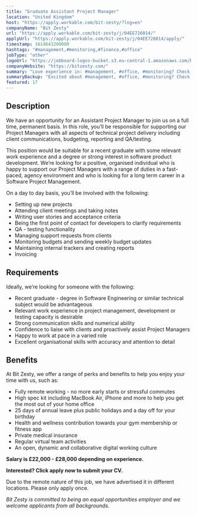 ```yaml
---
title: "Graduate Assistant Project Manager"
location: "United Kingdom"
host: "https://apply.workable.com/bit-zesty/?lng=en"
companyName: "Bit Zesty"
url: "https://apply.workable.com/bit-zesty/j/04EE726014/"
applyUrl: "https://apply.workable.com/bit-zesty/j/04EE726014/apply/"
timestamp: 1614643200000
hashtags: "#management,#monitoring,#finance,#office"
jobType: "other"
logoUrl: "https://jobboard-logos-bucket.s3.eu-central-1.amazonaws.com/bit-zesty"
companyWebsite: "https://bitzesty.com/"
summary: "Love experience in: #management, #office, #monitoring? Check out this job post!"
summaryBackup: "Excited about #management, #office, #monitoring? Check out this job post!"
featured: 17
---
```


## Description

We have an opportunity for an Assistant Project Manager to join us on a full time, permanent basis. In this role, you’ll be responsible for supporting our Project Managers with all aspects of technical project delivery including client communications, budgeting, reporting and QA/testing.

This position would be suitable for a recent graduate with some relevant work experience and a degree or strong interest in software product development. We’re looking for a positive, organised individual who is happy to support our Project Managers with a range of duties in a fast-paced, agency environment and who is looking for a long term career in a Software Project Management.

On a day to day basis, you’ll be involved with the following:

*   Setting up new projects
*   Attending client meetings and taking notes
*   Writing user stories and acceptance criteria
*   Being the first point of contact for developers to clarify requirements
*   QA - testing functionality
*   Managing support requests from clients
*   Monitoring budgets and sending weekly budget updates
*   Maintaining internal trackers and creating reports
*   Invoicing

## Requirements

Ideally, we’re looking for someone with the following:

*   Recent graduate - degree in Software Engineering or similar technical subject would be advantageous
*   Relevant work experience in project management, development or testing capacity is desirable
*   Strong communication skills and numerical ability
*   Confidence to liaise with clients and proactively assist Project Managers
*   Happy to work at pace in a varied role
*   Excellent organisational skills with accuracy and attention to detail

## Benefits

At Bit Zesty, we offer a range of perks and benefits to help you enjoy your time with us, such as:

*   Fully remote working - no more early starts or stressful commutes
*   High spec kit including MacBook Air, iPhone and more to help you get the most out of your home office
*   25 days of annual leave plus public holidays and a day off for your birthday
*   Health and wellness contribution towards your gym membership or fitness app
*   Private medical insurance
*   Regular virtual team activities
*   An open, dynamic and collaborative digital working culture

**Salary is £22,000 - £28,000 depending on experience.**

**Interested? Click apply now to submit your CV.**

Due to the remote nature of this job, we have advertised it in different locations. Please only apply once.

_Bit Zesty is committed to being an equal opportunities employer and we welcome applicants from all backgrounds._
